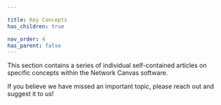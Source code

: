 ```yaml
---

title: Key Concepts
has_children: true

nav_order: 4
has_parent: false
---
```


This section contains a series of individual self-contained articles on specific concepts within the Network Canvas software.

If you believe we have missed an important topic, please reach out and suggest it to us!
